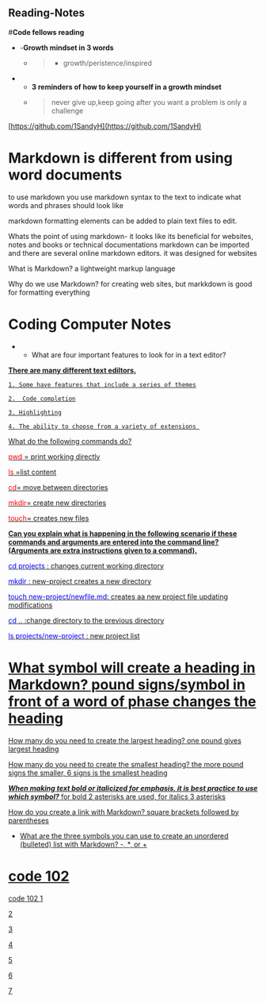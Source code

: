 ## Reading-Notes #

#**Code fellows reading**

+ -**Growth mindset in 3 words**
     - > - growth/peristence/inspired



+ * **3 reminders of how to keep yourself in a growth mindset** 
  + >never give up,keep going after you want  a problem is only a challenge



[https://github.com/1SandyH](https://github.com/1SandyH)

# Markdown is different from using word documents

to use markdown you use markdown syntax to the text to indicate what words and phrases should look like

markdown formatting elements can be added to plain text files to edit.

Whats the point of using markdown- it looks like its beneficial for websites, notes and books or technical documentations
markdown can be imported and there are several online markdown editors. it was designed for websites

What is Markdown? a lightweight markup language

Why do we use Markdown? for creating web sites, but markkdown is good for formatting everything


# Coding Computer Notes

* + What are four important features to look for in a text editor?  

<u> **There are many different text ediltors.**

    1. Some have features that include a series of themes

    2.  Code completion

    3. Highlighting

    4. The ability to choose from a variety of extensions 

What do the following commands do?

<span style="color:red;">pwd</span> = print working directly


<span style="color:red"> ls</span> =list content

<span style="color:red;">cd</span>= move between directories

<span style="color:red;">mkdir</span>= create new directories 

<span style="color:red;">touch</span>= creates new files

**Can you explain what is happening in the following scenario if these commands and arguments are entered into the command line? (Arguments are extra instructions given to a command).**

<span style="color: blue;">cd projects</span> : changes current working directory

<span style="color: blue;">mkdir</span> : new-project creates a  new directory

<span style="color: blue;">touch new-project/newfile.md</span>: creates aa new project file updating modifications

<span style="color: blue;">cd</span> .. :change directory to the previous directory

<span style="color: blue;">ls projects/new-project</span> : new project list

# What symbol will create a heading in Markdown? pound signs/symbol in front of a word of phase changes the heading
How many do you need to create the largest heading? one pound gives largest heading

How many do you need to create the smallest heading? the more pound signs the smaller, 6 signs is the smallest heading

***When making text bold or italicized for emphasis, it is best practice to use which symbol?*** for bold 2 asterisks are used, for italics 3 asterisks 

How do you create a link with Markdown? square brackets followed by parentheses

+ What are the three symbols you can use to create an unordered (bulleted) list with Markdown? -, *, or +
  

# code 102

[code 102 1](https://1SandyH.github.io/reading-notes/blank)

2

3

4

5

6

7
